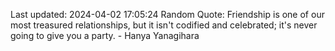 Last updated: 2024-04-02 17:05:24
Random Quote: Friendship is one of our most treasured relationships, but it isn't codified and celebrated; it's never going to give you a party. - Hanya Yanagihara